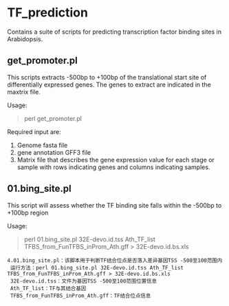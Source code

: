 # TF_prediction

Contains a suite of scripts for predicting transcription factor binding sites in Arabidopsis.

## get_promoter.pl

This scripts extracts -500bp to +100bp of the translational start site of differentially expressed genes. The genes to extract are indicated in the maxtrix file. 

Usage:
>perl get_promoter.pl <Genome fasta file> <Gene annotation GFF3> <Matrix>

Required input are:
1. Genome fasta file
2. gene annotation GFF3 file
3. Matrix file that describes the gene expression value for each stage or sample with rows indicating genes and columns indicating samples. 

## 01.bing_site.pl

This script will assess whether the TF binding site falls within the -500bp to +100bp region

Usage:
>perl 01.bing_site.pl 32E-devo.id.tss Ath_TF_list TFBS_from_FunTFBS_inProm_Ath.gff > 32E-devo.id.bs.xls

    4.01.bing_site.pl：该脚本用于判断TF结合位点是否落入差异基因TSS -500至100范围内
     运行方法：perl 01.bing_site.pl 32E-devo.id.tss Ath_TF_list TFBS_from_FunTFBS_inProm_Ath.gff > 32E-devo.id.bs.xls
     32E-devo.id.tss：文件为基因TSS -500至100范围位置信息
     Ath_TF_list：TF与其结合基因
     TFBS_from_FunTFBS_inProm_Ath.gff：TF结合位点信息
